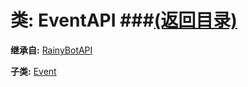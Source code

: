 # 类: EventAPI ###[(返回目录)](README.md)  
  
**继承自:** [RainyBotAPI](RainyBotAPI.md)  
  
**子类:** [Event](Event.md)  
  

